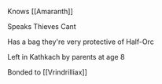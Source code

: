 Knows [[Amaranth]]

Speaks Thieves Cant

Has a bag they're very protective of
Half-Orc

Left in Kathkach by parents at age 8

Bonded to [[Vrindrilliax]]
